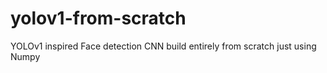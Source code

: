# yolov1-from-scratch
YOLOv1 inspired Face detection CNN build entirely from scratch just using Numpy
